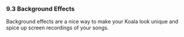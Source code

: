 ---
---

### 9.3 Background Effects

Background effects are a nice way to make your Koala look unique and spice up screen recordings of your songs. 
